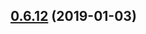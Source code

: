 <a name="0.6.12"></a>
## [0.6.12](https://github.com/windyGex/roy/compare/0.6.11...0.6.12) (2019-01-03)



